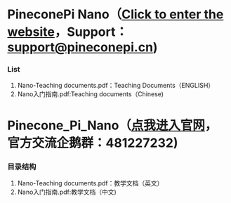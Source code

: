 # PineconePi Nano（[Click to enter the website](http://www.pineconepi.cn)，Support：support@pineconepi.cn)
###  **List** 

1. Nano-Teaching documents.pdf：Teaching Documents（ENGLISH）
2. Nano入门指南.pdf:Teaching documents（Chinese)
 
 

# Pinecone_Pi_Nano（[点我进入官网](http://www.pineconepi.cn)，官方交流企鹅群：481227232)
###  **目录结构** 

1. Nano-Teaching documents.pdf：教学文档（英文）
2. Nano入门指南.pdf:教学文档（中文)
